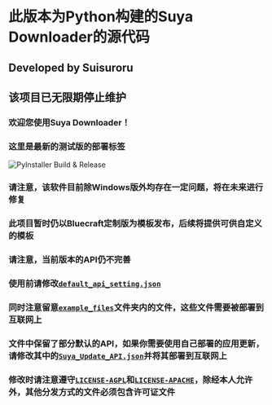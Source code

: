 # 此版本为Python构建的Suya Downloader的源代码

## Developed by Suisuroru

## 该项目已无限期停止维护

### 欢迎您使用Suya Downloader！

### 这里是最新的测试版的部署标签

![PyInstaller Build & Release](https://github.com/Suisuroru/Suya_Downloader/actions/workflows/auto_package.yml/badge.svg)

### 请注意，该软件目前除Windows版外均存在一定问题，将在未来进行修复

### 此项目暂时仍以Bluecraft定制版为模板发布，后续将提供可供自定义的模板

### 请注意，当前版本的API仍不完善

### 使用前请修改[`default_api_setting.json`](https://github.com/Suisuroru/Suya_Downloader/tree/Suya/Template_Files/optional/Suya_Update_API.json)

### 同时注意留意[`example_files`](https://github.com/Suisuroru/Suya_Downloader/tree/Suya/Template_Files/required)文件夹内的文件，这些文件需要被部署到互联网上

### 文件中保留了部分默认的API，如果你需要使用自己部署的应用更新，请修改其中的[`Suya_Update_API.json`](https://github.com/Suisuroru/Suya_Downloader/tree/Suya/Template_Files/optional/Suya_Update_API.json)并将其部署到互联网上

### 修改时请注意遵守[`LICENSE-AGPL`](https://github.com/Suisuroru/Suya_Downloader/tree/Suya/LICENSE-AGPL)和[`LICENSE-APACHE`](https://github.com/Suisuroru/Suya_Downloader/tree/Suya/LICENSE-APACHE)，除经本人允许外，其他分发方式的文件必须包含许可证文件